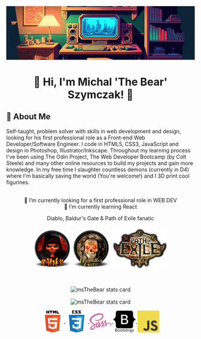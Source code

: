 <img src="https://github.com/msTheBear/msTheBear/blob/main/lnkd_gfx_cropped.webp" alt="Nice background">

<h1 align="center">👋 Hi, I'm Michal 'The Bear' Szymczak! 👋</h1>

## 🚀 About Me

Self-taught, problem solver with skills in web development and design, looking for his first professional role as a Front-end Web Developer/Software Engineer. I code in HTML5, CSS3, JavaScript and design in Photoshop, Illustrator/Inkscape. Throughout my learning process I've been using The Odin Project, The Web Developer Bootcamp (by Colt Steele) and many other online resources to build my projects and gain more knowledge.
In my free time I slaughter countless demons (currently in D4) where I'm basically saving the world (You're welcome!) and I 3D print cool figurines.
<br><br>
<p align="center">
  🔭 I’m currently looking for a first professional role in WEB DEV<br>
🌱 I’m currently learning React
</p>
<p align="center">Diablo, Baldur's Gate & Path of Exile fanatic<br><br><img src="https://github.com/msTheBear/msTheBear/blob/main/Diablo-II.png" alt="Diablo 2 logo" align="center" height="100" width="100" />
<img src="https://github.com/msTheBear/msTheBear/blob/main/Baldur-s-Gate-3.png" alt="Baldur's Gate logo" align="center" height="100" width="100" />
  <img src="https://github.com/msTheBear/msTheBear/blob/main/Path-of-Exile.png" alt="Path of Exile logo" align="center" height="110" width="150" />
</p>



<br>

<div align="center">
<p>
<img align="center" src="https://github-readme-stats.vercel.app/api?username=msTheBear&show_icons=true&theme=default&title_color=ffffff&text_color=ffffff&bg_color=0d1117ff&hide_border=false" alt="msTheBear stats card" /></p>
<p>
<img align="center" src="https://github-readme-stats.vercel.app/api/top-langs?username=msTheBear&theme=default&title_color=ffffff&text_color=ffffff&bg_color=0d1117ff&hide_border=false&layout=compact" alt="msTheBear stats card" /></p>
<a href="https://www.w3.org/html/" target="blank">
<img align="center" src="https://raw.githubusercontent.com/devicons/devicon/master/icons/html5/html5-original-wordmark.svg" alt="Html5 logo" height="60" width="60" />
</a>
<a href="https://www.w3schools.com/css/" target="blank">
<img align="center" src="https://raw.githubusercontent.com/devicons/devicon/master/icons/css3/css3-original-wordmark.svg" alt="Css3 logo" height="60" width="60" />
</a>
<a href="https://sass-lang.com" target="blank">
<img align="center" src="https://raw.githubusercontent.com/devicons/devicon/master/icons/sass/sass-original.svg" alt="Sass logo" height="60" width="60" />
</a>
<a href="https://getbootstrap.com" target="blank">
<img align="center" src="https://raw.githubusercontent.com/devicons/devicon/master/icons/bootstrap/bootstrap-plain-wordmark.svg" alt="Bootstrap logo" height="60" width="60" />
</a>
<a href="https://developer.mozilla.org/en-US/docs/Web/JavaScript" target="blank">
<img align="center" src="https://raw.githubusercontent.com/devicons/devicon/master/icons/javascript/javascript-original.svg" alt="JavaScript logo" height="60" width="60" />
</a>
</div>

